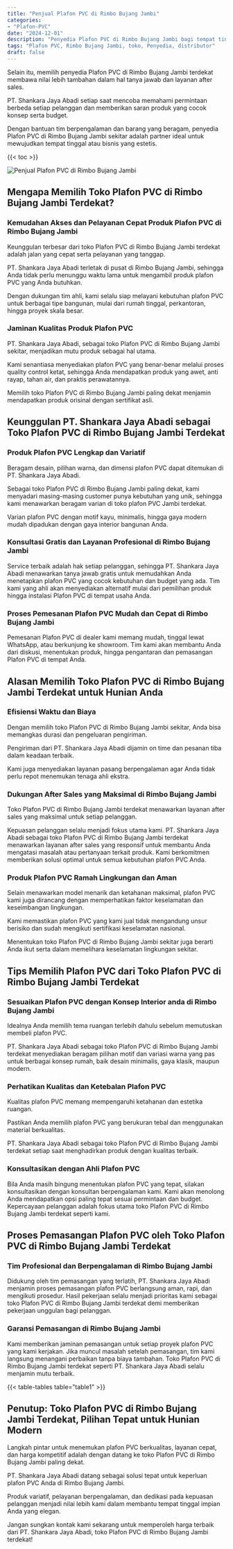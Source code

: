 ```yaml
---
title: "Penjual Plafon PVC di Rimbo Bujang Jambi"
categories: 
- "Plafon-PVC"
date: "2024-12-01"
description: "Penyedia Plafon PVC di Rimbo Bujang Jambi bagi tempat tinggal, office, serta ritel. Material terbaik, variasi motif, pilihan warna modern, dengan servis instalasi ditangani oleh tenaga ahli ahli serta kepastian resmi!|Jasa penyediaan Plafon PVC di Rimbo Bujang Jambi bagi keperluan tempat tinggal, office, atau ritel, beserta produk berkualitas dan pemasangan oleh tim ahli dan kepastian resmi.|Alternatif Plafon PVC di Rimbo Bujang Jambi yang terpercaya bagi tempat tinggal, perkantoran, dan ritel, dengan plafon terbaik dan instalasi dikerjakan oleh tenaga ahli ahli dan garansi resmi.|Penyediaan Plafon PVC di Rimbo Bujang Jambi untuk tempat tinggal, kantor, serta gerai, beserta material terbaik dan penempatan ditangani oleh teknisi profesional, lengkap beserta garansi resmi.}"
tags: "Plafon PVC, Rimbo Bujang Jambi, toko, Penyedia, distributor"
draft: false
---
```


Selain itu, memilih penyedia Plafon PVC di Rimbo Bujang Jambi terdekat membawa nilai lebih tambahan dalam hal tanya jawab dan layanan after sales.

PT. Shankara Jaya Abadi setiap saat mencoba memahami permintaan berbeda setiap pelanggan dan memberikan saran produk yang cocok konsep serta budget.

Dengan bantuan tim berpengalaman dan barang yang beragam, penyedia Plafon PVC di Rimbo Bujang Jambi sekitar adalah partner ideal untuk mewujudkan tempat tinggal atau bisnis yang estetis.

{{< toc >}}

![Penjual Plafon PVC di Rimbo Bujang Jambi](/images/Plafon-PVC/Penjual-Plafon-PVC-di-Rimbo-Bujang-Jambi.png)


## Mengapa Memilih Toko Plafon PVC di Rimbo Bujang Jambi Terdekat?

### Kemudahan Akses dan Pelayanan Cepat Produk Plafon PVC di Rimbo Bujang Jambi

Keunggulan terbesar dari toko Plafon PVC di Rimbo Bujang Jambi terdekat adalah jalan yang cepat serta pelayanan yang tanggap.

PT. Shankara Jaya Abadi terletak di pusat di Rimbo Bujang Jambi, sehingga Anda tidak perlu menunggu waktu lama untuk mengambil produk plafon PVC yang Anda butuhkan.

Dengan dukungan tim ahli, kami selalu siap melayani kebutuhan plafon PVC untuk berbagai tipe bangunan, mulai dari rumah tinggal, perkantoran, hingga proyek skala besar.

### Jaminan Kualitas Produk Plafon PVC

PT. Shankara Jaya Abadi, sebagai toko Plafon PVC di Rimbo Bujang Jambi sekitar, menjadikan mutu produk sebagai hal utama.

Kami senantiasa menyediakan plafon PVC yang benar-benar melalui proses quality control ketat, sehingga Anda mendapatkan produk yang awet, anti rayap, tahan air, dan praktis perawatannya.

Memilih toko Plafon PVC di Rimbo Bujang Jambi paling dekat menjamin mendapatkan produk orisinal dengan sertifikat asli.

## Keunggulan PT. Shankara Jaya Abadi sebagai Toko Plafon PVC di Rimbo Bujang Jambi Terdekat

### Produk Plafon PVC Lengkap dan Variatif

Beragam desain, pilihan warna, dan dimensi plafon PVC dapat ditemukan di PT. Shankara Jaya Abadi.

Sebagai toko Plafon PVC di Rimbo Bujang Jambi paling dekat, kami menyadari masing-masing customer punya kebutuhan yang unik, sehingga kami menawarkan beragam varian di toko plafon PVC Jambi terdekat.

Varian plafon PVC dengan motif kayu, minimalis, hingga gaya modern mudah dipadukan dengan gaya interior bangunan Anda.

### Konsultasi Gratis dan Layanan Profesional di Rimbo Bujang Jambi

Service terbaik adalah hak setiap pelanggan, sehingga PT. Shankara Jaya Abadi menawarkan tanya jawab gratis untuk memudahkan Anda menetapkan plafon PVC yang cocok kebutuhan dan budget yang ada. Tim kami yang ahli akan menyediakan alternatif mulai dari pemilihan produk hingga instalasi Plafon PVC di tempat usaha Anda.

### Proses Pemesanan Plafon PVC Mudah dan Cepat di Rimbo Bujang Jambi

Pemesanan Plafon PVC di dealer kami memang mudah, tinggal lewat WhatsApp, atau berkunjung ke showroom. Tim kami akan membantu Anda dari diskusi, menentukan produk, hingga pengantaran dan pemasangan Plafon PVC di tempat Anda.

## Alasan Memilih Toko Plafon PVC di Rimbo Bujang Jambi Terdekat untuk Hunian Anda

### Efisiensi Waktu dan Biaya

Dengan memilih toko Plafon PVC di Rimbo Bujang Jambi sekitar, Anda bisa memangkas durasi dan pengeluaran pengiriman.

Pengiriman dari PT. Shankara Jaya Abadi dijamin on time dan pesanan tiba dalam keadaan terbaik.

Kami juga menyediakan layanan pasang berpengalaman agar Anda tidak perlu repot menemukan tenaga ahli ekstra.

### Dukungan After Sales yang Maksimal di Rimbo Bujang Jambi

Toko Plafon PVC di Rimbo Bujang Jambi terdekat menawarkan layanan after sales yang maksimal untuk setiap pelanggan.

Kepuasan pelanggan selalu menjadi fokus utama kami. PT. Shankara Jaya Abadi sebagai toko Plafon PVC di Rimbo Bujang Jambi terdekat menawarkan layanan after sales yang responsif untuk membantu Anda mengatasi masalah atau pertanyaan terkait produk. Kami berkomitmen memberikan solusi optimal untuk semua kebutuhan plafon PVC Anda.

### Produk Plafon PVC Ramah Lingkungan dan Aman

Selain menawarkan model menarik dan ketahanan maksimal, plafon PVC kami juga dirancang dengan memperhatikan faktor keselamatan dan keseimbangan lingkungan.

Kami memastikan plafon PVC yang kami jual tidak mengandung unsur berisiko dan sudah mengikuti sertifikasi keselamatan nasional.

Menentukan toko Plafon PVC di Rimbo Bujang Jambi sekitar juga berarti Anda ikut serta dalam memelihara keselamatan lingkungan sekitar.

## Tips Memilih Plafon PVC dari Toko Plafon PVC di Rimbo Bujang Jambi Terdekat

### Sesuaikan Plafon PVC dengan Konsep Interior anda di Rimbo Bujang Jambi

Idealnya Anda memilih tema ruangan terlebih dahulu sebelum memutuskan membeli plafon PVC.

PT. Shankara Jaya Abadi sebagai toko Plafon PVC di Rimbo Bujang Jambi terdekat menyediakan beragam pilihan motif dan variasi warna yang pas untuk berbagai konsep rumah, baik desain minimalis, gaya klasik, maupun modern.

### Perhatikan Kualitas dan Ketebalan Plafon PVC

Kualitas plafon PVC memang mempengaruhi ketahanan dan estetika ruangan.

Pastikan Anda memilih plafon PVC yang berukuran tebal dan menggunakan material berkualitas.

PT. Shankara Jaya Abadi sebagai toko Plafon PVC di Rimbo Bujang Jambi terdekat setiap saat menghadirkan produk dengan kualitas terbaik.

### Konsultasikan dengan Ahli Plafon PVC

Bila Anda masih bingung menentukan plafon PVC yang tepat, silakan konsultasikan dengan konsultan berpengalaman kami. Kami akan menolong Anda mendapatkan opsi paling tepat sesuai permintaan dan budget. Kepercayaan pelanggan adalah fokus utama toko Plafon PVC di Rimbo Bujang Jambi terdekat seperti kami.

## Proses Pemasangan Plafon PVC oleh Toko Plafon PVC di Rimbo Bujang Jambi Terdekat

### Tim Profesional dan Berpengalaman di Rimbo Bujang Jambi

Didukung oleh tim pemasangan yang terlatih, PT. Shankara Jaya Abadi menjamin proses pemasangan plafon PVC berlangsung aman, rapi, dan mengikuti prosedur. Hasil pekerjaan selalu menjadi prioritas kami sebagai toko Plafon PVC di Rimbo Bujang Jambi terdekat demi memberikan pekerjaan unggulan bagi pelanggan.

### Garansi Pemasangan di Rimbo Bujang Jambi

Kami memberikan jaminan pemasangan untuk setiap proyek plafon PVC yang kami kerjakan. Jika muncul masalah setelah pemasangan, tim kami langsung menangani perbaikan tanpa biaya tambahan. Toko Plafon PVC di Rimbo Bujang Jambi terdekat seperti PT. Shankara Jaya Abadi selalu menjamin mutu terbaik.

{{< table-tables table="table1" >}}

## Penutup: Toko Plafon PVC di Rimbo Bujang Jambi Terdekat, Pilihan Tepat untuk Hunian Modern

Langkah pintar untuk menemukan plafon PVC berkualitas, layanan cepat, dan harga kompetitif adalah dengan datang ke toko Plafon PVC di Rimbo Bujang Jambi paling dekat.

PT. Shankara Jaya Abadi datang sebagai solusi tepat untuk keperluan plafon PVC Anda di Rimbo Bujang Jambi.

Produk variatif, pelayanan berpengalaman, dan dedikasi pada kepuasan pelanggan menjadi nilai lebih kami dalam membantu tempat tinggal impian Anda yang elegan.

Jangan sungkan kontak kami sekarang untuk memperoleh harga terbaik dari PT. Shankara Jaya Abadi, toko Plafon PVC di Rimbo Bujang Jambi terdekat!